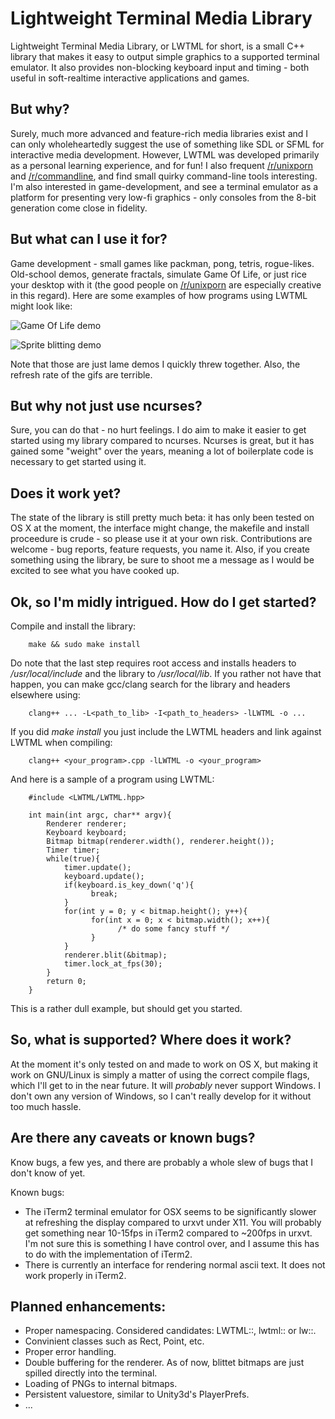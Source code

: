 Lightweight Terminal Media Library
==================================

Lightweight Terminal Media Library, or LWTML for short, is a small C++ library
that makes it easy to output simple graphics to a supported terminal emulator. It also provides non-blocking keyboard input and timing - both useful in soft-realtime interactive applications and games.

But why?
-------
Surely, much more advanced and feature-rich media libraries exist and I can
only wholeheartedly suggest the use of something like SDL or SFML for
interactive media development. However, LWTML was developed primarily as a
personal learning experience, and for fun! I also frequent [/r/unixporn](http://www.reddit.com/r/unixporn) and
[/r/commandline](http://www.reddit.com/r/commandline), and find small quirky command-line tools interesting. I'm also
interested in game-development, and see a terminal emulator as a platform for
presenting very low-fi graphics - only consoles from the 8-bit generation come
close in fidelity.

But what can I use it for?
--------------------------
Game development - small games like packman, pong, tetris, rogue-likes. Old-school demos, generate fractals, simulate Game Of Life, or just rice your desktop with it (the good people on
[/r/unixporn](http://www.reddit.com/r/unixporn) are especially creative in this regard). Here are some examples of
how programs using LWTML might look like:

![Game Of Life demo](http://i.imgur.com/FgeCNWZ.gif)

![Sprite blitting demo](http://i.imgur.com/sMFvrFd.gif)

Note that those are just lame demos I quickly threw together. Also, the refresh rate of the gifs are terrible.

But why not just use ncurses?
-----------------------------
Sure, you can do that - no hurt feelings. I do aim to make it easier to get started using my library compared to ncurses. Ncurses is great, but it has gained some "weight" over the years, meaning a lot of boilerplate code is necessary to get started using it.

Does it work yet?
-----------------
The state of the library is still pretty much beta: it has only been tested on OS X at the moment, the interface might change, the makefile and install proceedure is crude - so please use it at your own risk. Contributions are welcome - bug reports, feature requests, you name it. Also, if you create something using the library, be sure to shoot me a message as I would be excited to see what you have cooked up.

Ok, so I'm midly intrigued. How do I get started?
-------------------------------------------------
Compile and install the library:
        
        make && sudo make install
        
Do note that the last step requires root access and installs headers to */usr/local/include* and the library to */usr/local/lib*. If you rather not have that happen, you can make gcc/clang search for the library and headers elsewhere using:

        clang++ ... -L<path_to_lib> -I<path_to_headers> -lLWTML -o ...

If you did *make install* you just include the LWTML headers and link against LWTML when compiling:

        clang++ <your_program>.cpp -lLWTML -o <your_program>
        
And here is a sample of a program using LWTML:

        #include <LWTML/LWTML.hpp>
        
        int main(int argc, char** argv){
            Renderer renderer;
            Keyboard keyboard;
            Bitmap bitmap(renderer.width(), renderer.height());
            Timer timer;
            while(true){
                timer.update();
                keyboard.update();
                if(keyboard.is_key_down('q'){
                      break;
                }
                for(int y = 0; y < bitmap.height(); y++){
                      for(int x = 0; x < bitmap.width(); x++){
                            /* do some fancy stuff */
                      }
                }
                renderer.blit(&bitmap);
                timer.lock_at_fps(30);
            }
            return 0;
        }
        
This is a rather dull example, but should get you started.

So, what is supported? Where does it work?
------------------------------------------
At the moment it's only tested on and made to work on OS X, but making it work on GNU/Linux is simply a matter of using the correct compile flags, which I'll get to in the near future. It will _probably_ never support Windows. I don't own any version of Windows, so I can't really develop for it without too much hassle.

Are there any caveats or known bugs?
-----------------------------------
Know bugs, a few yes, and there are probably a whole slew of bugs that I don't know of yet.

Known bugs:
- The iTerm2 terminal emulator for OSX seems to be significantly slower at refreshing the display compared to urxvt under X11. You will probably get something near 10-15fps in iTerm2 compared to ~200fps in urxvt. I'm not sure this is something I have control over, and I assume this has to do with the implementation of iTerm2.
- There is currently an interface for rendering normal ascii text. It does not work properly in iTerm2. 

Planned enhancements:
----------------------
- Proper namespacing. Considered candidates: LWTML::, lwtml:: or lw::.
- Convinient classes such as Rect, Point, etc.
- Proper error handling.
- Double buffering for the renderer. As of now, blittet bitmaps are just spilled directly into the terminal.
- Loading of PNGs to internal bitmaps.
- Persistent valuestore, similar to Unity3d's PlayerPrefs.
- ...
